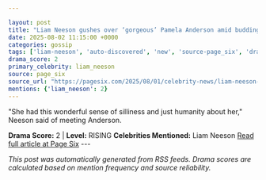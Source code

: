 ```yaml
---

layout: post
title: "Liam Neeson gushes over ‘gorgeous’ Pamela Anderson amid budding new romance"
date: 2025-08-02 11:15:00 +0000
categories: gossip
tags: ['liam-neeson', 'auto-discovered', 'new', 'source-page_six', 'drama-rising']
drama_score: 2
primary_celebrity: liam_neeson
source: page_six
source_url: "https://pagesix.com/2025/08/01/celebrity-news/liam-neeson-gushes-over-gorgeous-pamela-anderson-amid-budding-new-romance/"
mentions: {'liam_neeson': 2}
---
```


"She had this wonderful sense of silliness and just humanity about her," Neeson said of meeting Anderson.

**Drama Score:** 2 | **Level:** RISING **Celebrities Mentioned:** Liam Neeson [Read full article at Page Six](https://pagesix.com/2025/08/01/celebrity-news/liam-neeson-gushes-over-gorgeous-pamela-anderson-amid-budding-new-romance/) --- 

*This post was automatically generated from RSS feeds. Drama scores are calculated based on mention frequency and source reliability.*